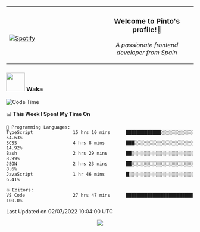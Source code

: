 <table width="100%" align="center"> 
  <tr>
  <td width="50%">
      
&nbsp; <br> [![Spotify](https://novatorem-zeta-rust.vercel.app/api/spotify)](https://open.spotify.com/user/novatorem-zeta-rust)

  </td>
  <td width="50%">
    <h3 align="center">Welcome to Pinto's profile!👋</h3>
    <p align="center"><em>A passionate frontend developer from Spain</em></p>
  </td>
  </table>

### <img src="https://media.giphy.com/media/VgCDAzcKvsR6OM0uWg/giphy.gif" width="50"> Waka

  <!--START_SECTION:waka-->
![Code Time](http://img.shields.io/badge/Code%20Time-605%20hrs%2017%20mins-blue)

📊 **This Week I Spent My Time On** 

```text
💬 Programming Languages: 
TypeScript               15 hrs 10 mins      █████████████░░░░░░░░░░░░   54.63% 
SCSS                     4 hrs 8 mins        ███░░░░░░░░░░░░░░░░░░░░░░   14.92% 
Bash                     2 hrs 29 mins       ██░░░░░░░░░░░░░░░░░░░░░░░   8.99% 
JSON                     2 hrs 23 mins       ██░░░░░░░░░░░░░░░░░░░░░░░   8.6% 
JavaScript               1 hr 46 mins        █░░░░░░░░░░░░░░░░░░░░░░░░   6.41%

🔥 Editors: 
VS Code                  27 hrs 47 mins      █████████████████████████   100.0%

```


 Last Updated on 02/07/2022 10:04:00 UTC
<!--END_SECTION:waka-->

<div align="center">
<img src="https://github-readme-stats-gilt-tau.vercel.app/api/top-langs/?username=pinto-hub&layout=compact&theme=dracula" />
</div>
